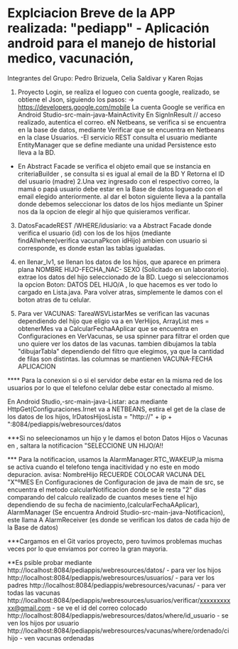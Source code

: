 # Explciacion Breve de la APP realizada: "pediapp" - Aplicación android para el manejo de historial medico, vacunación,
Integrantes del Grupo: Pedro Brizuela, Celia Saldivar y Karen Rojas 

1. Proyecto Login, se realiza el logueo con cuenta google, realizado, se obtiene el Json, siguiendo los pasos:
-> https://developers.google.com/mobile
La cuenta Google se verifica en Android Studio-src-main-java-MainActivity 
En SignInResult // acceso realizado, autentica el correo.  eN Netbeans, se verifica si se encuentra en la base de datos, 
mediante Verificar que se encuentra en Netbeans en la clase Usuarios.
-El servicio REST consulta el usuario mediante EntityManager que se define mediante una unidad Persistence esto lleva a la BD. 
- En Abstract Facade se verifica el objeto email que se instancia en criteriaBuilder , se consulta si es igual al email de la BD
Y Retorna el ID del usuario (madre)
2.Una vez ingresado con el respectivo correo, la mamá o papá usuario debe estar en la Base de datos logueado con el email elegido
anteriormente. 
al dar el boton siguiente lleva a la pantalla donde debemos seleccionar los datos de los hijos mediante un Spiner nos da la opcion
de elegir al hijo que quisieramos verificar. 
3. DatosFacadeREST /WHERE/idusiario:  va a Abstract Facade donde verifica el usuario (id) con los de los hijos 
(mediante findAllwhere(verifica vacunaPkcon idHijo) ambien con usuario si corresponde, es donde estan las tablas igualadas. 

4. en  llenar_lv1, se llenan los datos de los hijos, que aparece en primera plana NOMBRE HIJO-FECHA_NAC- SEXO
(Solicitado en un laboratorio). extrae los datos del hijo seleccionado de la BD. 
Luego si seleccionamos la opcion Boton: DATOS DEL HIJO/A , lo que hacemos es ver todo lo cargado en Lista.java.
Para volver atras, simplemente le damos con el boton atras de tu celular. 

5. Para ver VACUNAS: TareaWSVListarMes se verifican las vacunas dependiendo del hijo que eligio va a 
en VerHijos,    ArrayList<Integer> mes = obtenerMes va a CalcularFechaAAplicar que se encuentra en Configuraciones 
en VerVacunas, se usa spinner para filtrar el orden que uno quiere ver los datos de las vacunas. 
tambien dibujamos la tabla "dibujarTabla" dependiendo del filtro que elegimos, ya que la cantidad de filas son distintas. 
las columnas se mantienen VACUNA-FECHA APLICACION 


**** Para la conexion si o si el servidor debe estar en la misma red de los usuarios por lo que el telefono celular debe 
estar conectado al mismo.

En Android Studio,-src-main-java-Listar: aca mediante HttpGet(Configuraciones.Irnet va a NETBEANS, estira el get de la clase
de los datos de los hijos, IrDatosHijosLista = "http://" + ip + ":8084/pediappis/webresources/datos

***Si no seleecionamos un hijo y le damos el boton Datos Hijos o Vacunas en , saltara la notificacion  "SELECCIONE UN HIJO/A!!

*** Para la notificacion, usamos la AlarmManager.RTC_WAKEUP,la misma se activa cuando el telefono tenga inacitividad y no este en modo
depuracion. avisa: NombreHijo RECUERDE COLOCAR VACUNA DEL "X"ºMES
En Configuraciones de Configuracion de java de main de src, se encuentra el metodo calcularNotificacion donde se le resta "2" dias 
comparando del calculo realizado de cuantos meses tiene el hijo dependiendo de su fecha de nacimiento,(calcularFechaAAplicar),
AlarmManager (Se encuentra Android Studio-src-main-java-Notificacion), este llama A AlarmReceiver 
(es donde se verifican los datos de cada hijo de la Base de datos)

***Cargamos en el Git varios proyecto, pero tuvimos problemas muchas veces por lo que enviamos por correo la gran mayoria. 

**Es psible probar mediante 
http://localhost:8084/pediappis/webresources/datos/    - para ver los hijos
http://localhost:8084/pediappis/webresources/usuarios/ - para ver los padres
http://localhost:8084/pediappis/webresources/vacunas/  - para ver todas las vacunas
http://localhost:8084/pediappis/webresources/usuarios/verificar/xxxxxxxxxxx@gmail.com - se ve el id del correo colocado
http://localhost:8084/pediappis/webresources/datos/where/id_usuario - se ven los hijos por usuario
http://localhost:8084/pediappis/webresources/vacunas/where/ordenado/cihijo - ven vacunas ordenadas
